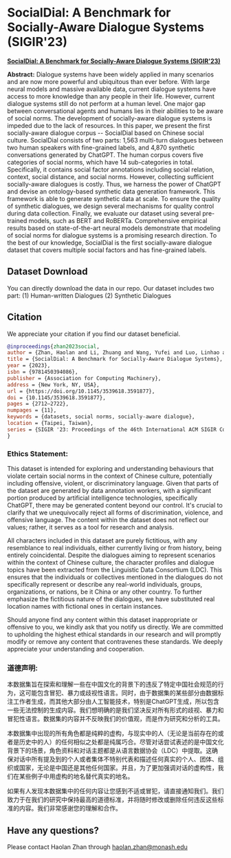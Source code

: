 # SocialDial: A Benchmark for Socially-Aware Dialogue Systems (SIGIR'23)
**[SocialDial: A Benchmark for Socially-Aware Dialogue Systems (SIGIR'23)](https://dl.acm.org/doi/10.1145/3539618.3591877)**

**Abstract:** Dialogue systems have been widely applied in many scenarios and are now more powerful and ubiquitous than ever before. With large neural models and massive available data, current dialogue systems have access to more knowledge than any people in their life. However, current dialogue systems still do not perform at a human level. One major gap between conversational agents and humans lies in their abilities to be aware of social norms. The development of socially-aware dialogue systems is impeded due to the lack of resources. In this paper, we present the first socially-aware dialogue corpus -- SocialDial based on Chinese social culture. SocialDial consists of two parts: 1,563 multi-turn dialogues between two human speakers with fine-grained labels, and 4,870 synthetic conversations generated by ChatGPT. The human corpus covers five categories of social norms, which have 14 sub-categories in total. Specifically, it contains social factor annotations including social relation, context, social distance, and social norms. However, collecting sufficient socially-aware dialogues is costly. Thus, we harness the power of ChatGPT and devise an ontology-based synthetic data generation framework. This framework is able to generate synthetic data at scale. To ensure the quality of synthetic dialogues, we design several mechanisms for quality control during data collection. Finally, we evaluate our dataset using several pre-trained models, such as BERT and RoBERTa. Comprehensive empirical results based on state-of-the-art neural models demonstrate that modeling of social norms for dialogue systems is a promising research direction. To the best of our knowledge, SocialDial is the first socially-aware dialogue dataset that covers multiple social factors and has fine-grained labels.


## Dataset Download

You can directly download the data in our repo.
Our dataset includes two part:
(1) Human-written Dialogues
(2) Synthetic Dialogues 

## Citation
We appreciate your citation if you find our dataset beneficial.

```bib
@inproceedings{zhan2023social,
author = {Zhan, Haolan and Li, Zhuang and Wang, Yufei and Luo, Linhao and Feng, Tao and Kang, Xiaoxi and Hua, Yuncheng and Qu, Lizhen and Soon, Lay-Ki and Sharma, Suraj and Zukerman, Ingrid and Semnani-Azad, Zhaleh and Haffari, Gholamreza},
title = {SocialDial: A Benchmark for Socially-Aware Dialogue Systems},
year = {2023},
isbn = {9781450394086},
publisher = {Association for Computing Machinery},
address = {New York, NY, USA},
url = {https://doi.org/10.1145/3539618.3591877},
doi = {10.1145/3539618.3591877},
pages = {2712–2722},
numpages = {11},
keywords = {datasets, social norms, socially-aware dialogue},
location = {Taipei, Taiwan},
series = {SIGIR '23: Proceedings of the 46th International ACM SIGIR Conference on Research and Development in Information Retrieval}
}
```

### Ethics Statement:

This dataset is intended for exploring and understanding behaviours that violate certain social norms in the context of Chinese culture, potentially including offensive, violent, or discriminatory language. Given that parts of the dataset are generated by data annotation workers, with a significant portion produced by artificial intelligence technologies, specifically ChatGPT, there may be generated content beyond our control. It's crucial to clarify that we unequivocally reject all forms of discrimination, violence, and offensive language. The content within the dataset does not reflect our values; rather, it serves as a tool for research and analysis.

All characters included in this dataset are purely fictitious, with any resemblance to real individuals, either currently living or from history, being entirely coincidental. Despite the dialogues aiming to represent scenarios within the context of Chinese culture, the character profiles and dialogue topics have been extracted from the Linguistic Data Consortium (LDC). This ensures that the individuals or collectives mentioned in the dialogues do not specifically represent or describe any real-world individuals, groups, organizations, or nations, be it China or any other country. To further emphasize the fictitious nature of the dialogues, we have substituted real location names with fictional ones in certain instances.

Should anyone find any content within this dataset inappropriate or offensive to you, we kindly ask that you notify us directly. We are committed to upholding the highest ethical standards in our research and will promptly modify or remove any content that contravenes these standards. We deeply appreciate your understanding and cooperation.

### 道德声明:

本数据集旨在探索和理解一些在中国文化的背景下的违反了特定中国社会规范的行为，这可能包含冒犯、暴力或歧视性语言。同时，由于数据集的某些部分由数据标注工作者生成，而其他大部分由人工智能技术，特别是ChatGPT生成，所以包含一些无法控制的生成内容。我们想明确的是我们坚决反对所有形式的歧视、暴力和冒犯性语言。数据集的内容并不反映我们的价值观，而是作为研究和分析的工具。

本数据集中出现的所有角色都是纯粹的虚构，与现实中的人（无论是当前存在的或者是历史中的人）的任何相似之处都是纯属巧合。尽管对话尝试表述的是中国文化背景下的场景，角色资料和对话主题都是从语言数据协会（LDC）中提取。这确保对话中所有提及到的个人或者集体不特别代表和描述任何真实的个人、团体、组织或国家，无论是中国还是其他任何国家。并且，为了更加强调对话的虚构性，我们在某些例子中用虚构的地名替代真实的地名。

如果有人发现本数据集中的任何内容让您感到不适或冒犯，请直接通知我们。我们致力于在我们的研究中保持最高的道德标准，并将随时修改或删除任何违反这些标准的内容。我们非常感谢您的理解和合作。

## Have any questions?

Please contact Haolan Zhan through [haolan.zhan@monash.edu](haolan.zhan@monash.edu)

